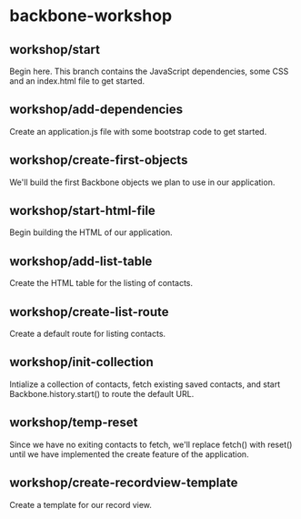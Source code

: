 backbone-workshop
=================

workshop/start
--------------
Begin here. This branch contains the JavaScript dependencies, some CSS and an index.html file to get started.

workshop/add-dependencies
-------------------------
Create an application.js file with some bootstrap code to get started.

workshop/create-first-objects
-----------------------------
We'll build the first Backbone objects we plan to use in our application.

workshop/start-html-file
------------------------
Begin building the HTML of our application.

workshop/add-list-table
-----------------------
Create the HTML table for the listing of contacts.

workshop/create-list-route
--------------------------
Create a default route for listing contacts.

workshop/init-collection
------------------------
Intialize a collection of contacts, fetch existing saved contacts, and start Backbone.history.start() to route the default URL.

workshop/temp-reset
-------------------
Since we have no exiting contacts to fetch, we'll replace fetch() with reset() until we have implemented the create feature of the application.

workshop/create-recordview-template
-----------------------------------
Create a template for our record view.